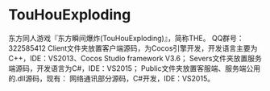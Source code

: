# TouHouExploding
东方同人游戏『东方瞬间爆炸(TouHouExploding)』，简称THE。
QQ群号：322585412
Client文件夹放置客户端源码，为Cocos引擎开发，开发语言主要为C++，IDE：VS2013、Cocos Studio framework V3.6；
Severs文件夹放置服务端源码，开发语言为C#，IDE：VS2015；
Public文件夹放置客服端、服务端公用的.dll源码，现有：
网络通讯部分源码，C#开发，IDE：VS2015。
